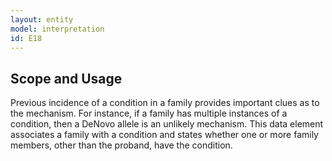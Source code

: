```yaml
---
layout: entity
model: interpretation
id: E18
---
```


Scope and Usage
---------------

Previous incidence of a condition in a family provides important clues as to the mechanism.  For instance, if a family has multiple instances of a condition, then a DeNovo allele is an unlikely mechanism.  This data element associates a family with a condition and states whether one or more family members, other than the proband, have the condition.
